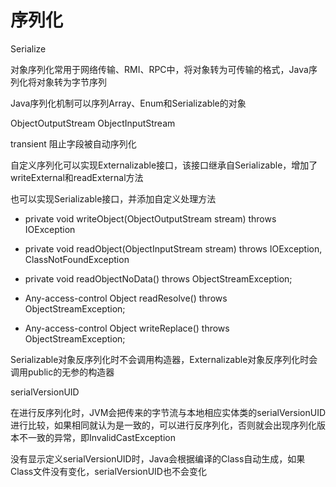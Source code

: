 # 序列化

Serialize

对象序列化常用于网络传输、RMI、RPC中，将对象转为可传输的格式，Java序列化将对象转为字节序列

Java序列化机制可以序列Array、Enum和Serializable的对象

ObjectOutputStream   ObjectInputStream    

transient 阻止字段被自动序列化

自定义序列化可以实现Externalizable接口，该接口继承自Serializable，增加了writeExternal和readExternal方法

也可以实现Serializable接口，并添加自定义处理方法

* private void writeObject(ObjectOutputStream stream) throws IOException

* private void readObject(ObjectInputStream stream) throws IOException, ClassNotFoundException

* private void readObjectNoData() throws ObjectStreamException;

* Any-access-control Object readResolve() throws ObjectStreamException;

* Any-access-control Object writeReplace() throws ObjectStreamException;

Serializable对象反序列化时不会调用构造器，Externalizable对象反序列化时会调用public的无参的构造器

serialVersionUID

在进⾏反序列化时，JVM会把传来的字节流与本地相应实体类的serialVersionUID进⾏⽐较，如果相同就认为是⼀致的，可以进⾏反序列化，否则就会出现序列化版本不⼀致的异常，即InvalidCastException

没有显示定义serialVersionUID时，Java会根据编译的Class⾃动⽣成，如果Class⽂件没有变化，serialVersionUID也不会变化